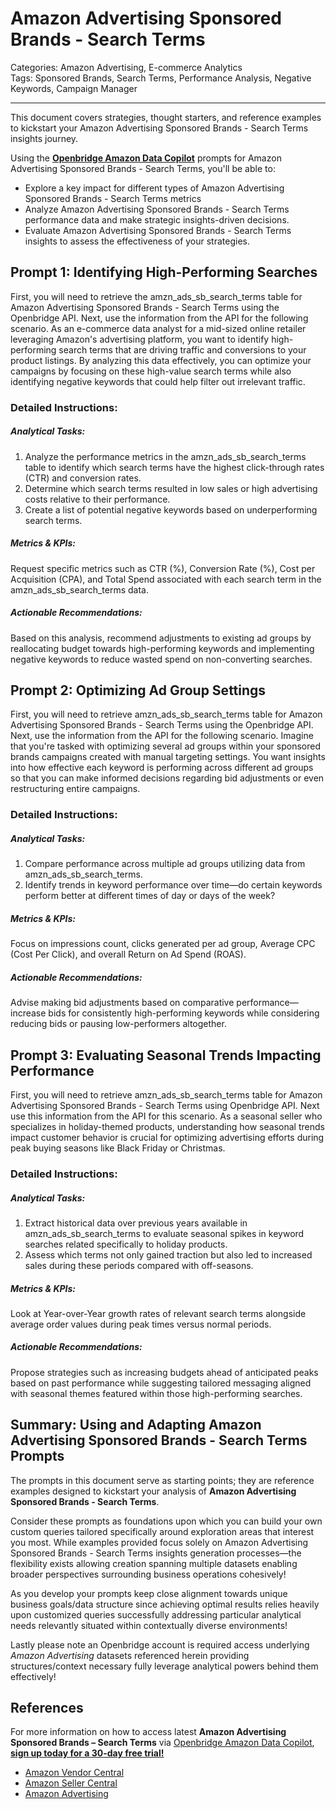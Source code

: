 # Amazon Advertising Sponsored Brands - Search Terms

Categories: Amazon Advertising, E-commerce Analytics  
Tags: Sponsored Brands, Search Terms, Performance Analysis, Negative Keywords, Campaign Manager

---

This document covers strategies, thought starters, and reference examples to kickstart your Amazon Advertising Sponsored Brands - Search Terms insights journey. 

Using the <a href="https://chatgpt.com/g/g-Sg4qP7r3v-openbridge-data-copilot" target="_blank"><strong>Openbridge Amazon Data Copilot</strong></a> prompts for Amazon Advertising Sponsored Brands - Search Terms, you'll be able to:

- Explore a key impact for different types of Amazon Advertising Sponsored Brands - Search Terms metrics
- Analyze Amazon Advertising Sponsored Brands - Search Terms performance data and make strategic insights-driven decisions.
- Evaluate Amazon Advertising Sponsored Brands - Search Terms insights to assess the effectiveness of your strategies.

## Prompt 1: Identifying High-Performing Searches

First, you will need to retrieve the amzn_ads_sb_search_terms table for Amazon Advertising Sponsored Brands - Search Terms using the Openbridge API. Next, use the information from the API for the following scenario. As an e-commerce data analyst for a mid-sized online retailer leveraging Amazon's advertising platform, you want to identify high-performing search terms that are driving traffic and conversions to your product listings. By analyzing this data effectively, you can optimize your campaigns by focusing on these high-value search terms while also identifying negative keywords that could help filter out irrelevant traffic.

### Detailed Instructions:
##### Analytical Tasks:
1. Analyze the performance metrics in the amzn_ads_sb_search_terms table to identify which search terms have the highest click-through rates (CTR) and conversion rates.
2. Determine which search terms resulted in low sales or high advertising costs relative to their performance.
3. Create a list of potential negative keywords based on underperforming search terms.

##### Metrics & KPIs:
Request specific metrics such as CTR (%), Conversion Rate (%), Cost per Acquisition (CPA), and Total Spend associated with each search term in the amzn_ads_sb_search_terms data.

##### Actionable Recommendations:
Based on this analysis, recommend adjustments to existing ad groups by reallocating budget towards high-performing keywords and implementing negative keywords to reduce wasted spend on non-converting searches.

## Prompt 2: Optimizing Ad Group Settings

First, you will need to retrieve amzn_ads_sb_search_terms table for Amazon Advertising Sponsored Brands - Search Terms using the Openbridge API. Next, use the information from the API for the following scenario. Imagine that you're tasked with optimizing several ad groups within your sponsored brands campaigns created with manual targeting settings. You want insights into how effective each keyword is performing across different ad groups so that you can make informed decisions regarding bid adjustments or even restructuring entire campaigns.

### Detailed Instructions:
##### Analytical Tasks:
1. Compare performance across multiple ad groups utilizing data from amzn_ads_sb_search_terms.
2. Identify trends in keyword performance over time—do certain keywords perform better at different times of day or days of the week?

##### Metrics & KPIs:
Focus on impressions count, clicks generated per ad group, Average CPC (Cost Per Click), and overall Return on Ad Spend (ROAS).

##### Actionable Recommendations:
Advise making bid adjustments based on comparative performance—increase bids for consistently high-performing keywords while considering reducing bids or pausing low-performers altogether.

## Prompt 3: Evaluating Seasonal Trends Impacting Performance

First, you will need to retrieve amzn_ads_sb_search_terms table for Amazon Advertising Sponsored Brands - Search Terms using Openbridge API. Next use this information from the API for this scenario. As a seasonal seller who specializes in holiday-themed products, understanding how seasonal trends impact customer behavior is crucial for optimizing advertising efforts during peak buying seasons like Black Friday or Christmas.

### Detailed Instructions:
##### Analytical Tasks:
1. Extract historical data over previous years available in amzn_ads_sb_search_terms to evaluate seasonal spikes in keyword searches related specifically to holiday products.
2. Assess which terms not only gained traction but also led to increased sales during these periods compared with off-seasons.

##### Metrics & KPIs:
Look at Year-over-Year growth rates of relevant search terms alongside average order values during peak times versus normal periods.

##### Actionable Recommendations:
Propose strategies such as increasing budgets ahead of anticipated peaks based on past performance while suggesting tailored messaging aligned with seasonal themes featured within those high-performing searches.

## Summary: Using and Adapting Amazon Advertising Sponsored Brands - Search Terms Prompts
The prompts in this document serve as starting points; they are reference examples designed to kickstart your analysis of **Amazon Advertising Sponsored Brands - Search Terms**.

Consider these prompts as foundations upon which you can build your own custom queries tailored specifically around exploration areas that interest you most. While examples provided focus solely on Amazon Advertising Sponsored Brands - Search Terms insights generation processes—the flexibility exists allowing creation spanning multiple datasets enabling broader perspectives surrounding business operations cohesively!

As you develop your prompts keep close alignment towards unique business goals/data structure since achieving optimal results relies heavily upon customized queries successfully addressing particular analytical needs relevantly situated within contextually diverse environments! 

Lastly please note an Openbridge account is required access underlying *Amazon Advertising* datasets referenced herein providing structures/context necessary fully leverage analytical powers behind them effectively!

## References   
For more information on how to access latest **Amazon Advertising Sponsored Brands – Search Terms** via <a href="https://chatgpt.com/g/g-Sg4qP7r3v-openbridge-data-copilot" target="_blank">Openbridge Amazon Data Copilot</a>, <a href="https://openbridge.com" target="_blank"><strong>sign up today for a 30-day free trial!</strong></a>

<ul>
<li><a href="https://www.openbridge.com/amazon-vendor-central/" target="_blank">Amazon Vendor Central</a></li>
<li><a href="https://www.openbridge.com/amazon-selling-partner/" target="_blank">Amazon Seller Central</a></li>
<li><a href="https://www.openbridge.com/amazon-advertising/" target="_blank">Amazon Advertising</a></li>
</ul>